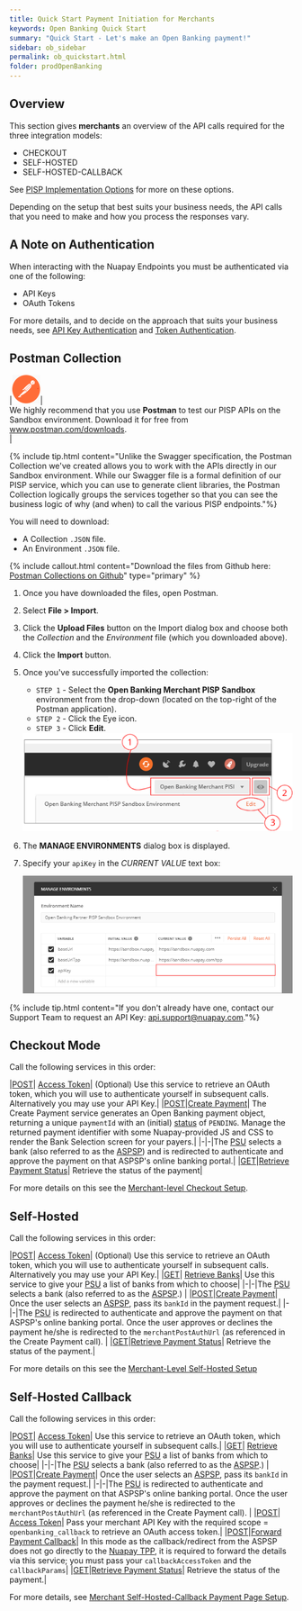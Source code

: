 ```yaml
---
title: Quick Start Payment Initiation for Merchants
keywords: Open Banking Quick Start
summary: "Quick Start - Let's make an Open Banking payment!"
sidebar: ob_sidebar
permalink: ob_quickstart.html
folder: prodOpenBanking
---
```


## Overview

This section gives **merchants** an overview of the API calls required for the three integration models:

* CHECKOUT
* SELF-HOSTED
* SELF-HOSTED-CALLBACK

See [PISP Implementation Options](ob_pispimplementations.html) for more on these options.

Depending on the setup that best suits your business needs, the API calls that you need to make and how you process the responses vary. 


## A Note on Authentication

When interacting with the Nuapay Endpoints you must be authenticated via one of the following:

* API Keys
* OAuth Tokens

For more details, and to decide on the approach that suits your business needs, see [API Key Authentication](ob_merchantintegration.html#api-key-authentication) and [Token Authentication](ob_merchantintegration.html#token-authentication).
  

## Postman Collection

|<img src="images/postman-logo.png">|<br>We highly recommend that you use **Postman** to test our PISP APIs on the Sandbox environment. Download it for free from <a href= "https://www.postman.com/downloads/" target="_blank">www.postman.com/downloads</a>.<br>| 


{% include tip.html content="Unlike the Swagger specification, the Postman Collection we've created allows you to work with the APIs directly in our Sandbox environment. While our Swagger file is a formal definition of our PISP service, which you can use to generate client libraries, the Postman Collection logically groups the services together so that you can see the business logic of why (and when) to call the various PISP endpoints."%} 

You will need to download:

* A Collection `.JSON` file. 
* An Environment `.JSON` file.

{% include callout.html content="Download the files from Github here: <a href= 'https://github.com/sentenial/postman-collections/tree/master/collections/open_banking/open_banking_merchants' target='_blank'><span class='label label-success'>Postman Collections on Github</span></a>" type="primary" %} 


1. Once you have downloaded the files, open Postman.
1. Select **File > Import**. 
1. Click the **Upload Files** button on the Import dialog box and choose both the *Collection* and the *Environment* file (which you downloaded above).
1. Click the **Import** button.
1. Once you've successfully imported the collection: 
   * `STEP 1` - Select the **Open Banking Merchant PISP Sandbox** environment from the drop-down (located on the top-right of the Postman application). 
   * `STEP 2` - Click the Eye icon. 
   * `STEP 3` - Click **Edit**.

    <img src="images/postman-setup-editenvmerch.png">
1. The **MANAGE ENVIRONMENTS** dialog box is displayed.
1. Specify your `apiKey` in the *CURRENT VALUE* text box:
    
    <img src="images/postman-setup-manageenv.png">

{% include tip.html content="If you don't already have one, contact our Support Team to request an API Key: <a href='mailto:api.support@nuapay.com'>api.support@nuapay.com</a>."%} 


## Checkout Mode

Call the following services in this order:

|[<span class="label label-info">POST</span>](ob_partnerintegration.html#api-details---post-tokens)| [Access Token](ob_partnerintegration.html#api-details---post-tokens)| (Optional) Use this service to retrieve an OAuth token, which you will use to authenticate yourself in subsequent calls. Alternatively you may use your API Key.|
|[<span class="label label-info">POST</span>](ob_createpayment.html#create-payment-endpoint)|[Create Payment](ob_createpayment.html#create-payment-endpoint)| The Create Payment service generates an Open Banking payment object, returning a unique `paymentId` with an (initial) [status](ob_paymentstatuses.html) of `PENDING`. Manage the returned payment identifier with some Nuapay-provided JS and CSS to render the Bank Selection screen for your payers.|
|-|-|The <a href="#" data-toggle="tooltip" data-original-title="{{site.data.glossary.psu}}">PSU</a> selects a bank (also referred to as the <a href="#" data-toggle="tooltip" data-original-title="{{site.data.glossary.aspsp}}">ASPSP</a>) and is redirected to authenticate and approve the payment on that ASPSP's online banking portal.|
|[<span class="label label-success">GET</span>](ob_retrievepayment.html#retrieve-payment-endpoint)|[Retrieve Payment Status](ob_retrievepayment.html#retrieve-payment-endpoint)| Retrieve the status of the payment|

For more details on this see the [Merchant-level Checkout Setup](ob_checkoutoverviewmerch.html). 

## Self-Hosted

Call the following services in this order:

|[<span class="label label-info">POST</span>](ob_partnerintegration.html#api-details---post-tokens)| [Access Token](ob_partnerintegration.html#api-details---post-tokens)| (Optional) Use this service to retrieve an OAuth token, which you will use to authenticate yourself in subsequent calls. Alternatively you may use your API Key.|
|[<span class="label label-success">GET</span>](ob_getbank.html#retrieve-banks-endpoint)| [Retrieve Banks](ob_getbank.html#retrieve-banks-endpoint)| Use this service to give your <a href="#" data-toggle="tooltip" data-original-title="{{site.data.glossary.psu}}">PSU</a> a list of banks from which to choose|
|-|-|The <a href="#" data-toggle="tooltip" data-original-title="{{site.data.glossary.psu}}">PSU</a> selects a bank (also referred to as the <a href="#" data-toggle="tooltip" data-original-title="{{site.data.glossary.aspsp}}">ASPSP</a>.) |
|[<span class="label label-info">POST</span>](ob_createpayment.html#create-payment-endpoint)|[Create Payment](ob_createpayment.html#create-payment-endpoint)| Once the user selects an <a href="#" data-toggle="tooltip" data-original-title="{{site.data.glossary.aspsp}}">ASPSP</a>, pass its `bankId` in the payment request.|
|-|-|The <a href="#" data-toggle="tooltip" data-original-title="{{site.data.glossary.psu}}">PSU</a> is redirected to authenticate and approve the payment on that ASPSP's online banking portal. Once the user approves or declines the payment he/she is redirected to the `merchantPostAuthUrl` (as referenced in the Create Payment call). |
|[<span class="label label-success">GET</span>](ob_retrievepayment.html#retrieve-payment-endpoint)|[Retrieve Payment Status](ob_retrievepayment.html#retrieve-payment-endpoint)| Retrieve the status of the payment.|

For more details on this see the [Merchant-Level Self-Hosted Setup](ob_selfsetupoverviewmerch.html)

## Self-Hosted Callback

Call the following services in this order:

|[<span class="label label-info">POST</span>](ob_partnerintegration.html#api-details---post-tokens)| [Access Token](ob_partnerintegration.html#api-details---post-tokens)| Use this service to retrieve an OAuth token, which you will use to authenticate yourself in subsequent calls.|
|[<span class="label label-success">GET</span>](ob_getbank.html#retrieve-banks-endpoint)| [Retrieve Banks](ob_getbank.html#retrieve-banks-endpoint)| Use this service to give your <a href="#" data-toggle="tooltip" data-original-title="{{site.data.glossary.psu}}">PSU</a> a list of banks from which to choose|
|-|-|The <a href="#" data-toggle="tooltip" data-original-title="{{site.data.glossary.psu}}">PSU</a> selects a bank (also referred to as the <a href="#" data-toggle="tooltip" data-original-title="{{site.data.glossary.aspsp}}">ASPSP</a>.) |
|[<span class="label label-info">POST</span>](ob_createpayment.html#create-payment-endpoint)|[Create Payment](ob_createpayment.html#create-payment-endpoint)| Once the user selects an <a href="#" data-toggle="tooltip" data-original-title="{{site.data.glossary.aspsp}}">ASPSP</a>, pass its `bankId` in the payment request.|
|-|-|The <a href="#" data-toggle="tooltip" data-original-title="{{site.data.glossary.psu}}">PSU</a> is redirected to authenticate and approve the payment on that ASPSP's online banking portal. Once the user approves or declines the payment he/she is redirected to the `merchantPostAuthUrl` (as referenced in the Create Payment call). |
|[<span class="label label-info">POST</span>](ob_tokenmgmt.html#request-an-access-token)| [Access Token](ob_tokenmgmt.html#request-an-access-token)| Pass your merchant API Key with the required scope = `openbanking_callback` to retrieve an OAuth access token.|
|[<span class="label label-info">POST</span>](ob_paymentcallback.html#forward-payment-callback-endpoint)|[Forward Payment Callback](ob_paymentcallback.html#forward-payment-callback-endpoint)| In this mode as the callback/redirect from the ASPSP does not go directly to the <a href="#" data-toggle="tooltip" data-original-title="{{site.data.glossary.nupay_tpp}}">Nuapay TPP</a>, it is required to forward the details via this service; you must pass your `callbackAccessToken` and the `callbackParams`|
|[<span class="label label-success">GET</span>](ob_retrievepayment.html#retrieve-payment-endpoint)|[Retrieve Payment Status](ob_retrievepayment.html#retrieve-payment-endpoint)| Retrieve the status of the payment.|

For more details, see [Merchant Self-Hosted-Callback Payment Page Setup](ob_selfcallbackmerch.html).











